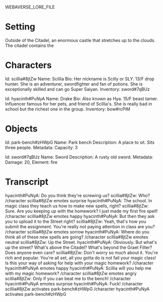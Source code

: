 WEBAVERSE_LORE_FILE

# Setting

Outside of the Citadel, an enormous castle that stretches up to the clouds.
The citadel contains the 

# Characters

Id: scillia#8jtZw
Name: Scillia
Bio: Her nickname is Scilly or SLY. 13/F drop hunter. She is an adventurer, swordfighter and fan of potions. She is exceptionally skilled and can go Super Saiyan.
Inventory: sword#7qBUz

Id: hyacinth#PuNyA
Name: Drake
Bio: Also known as Hya. 15/F beast tamer. Influencer famous for her pets, and friend of Scillia's. She is really bad in school but the richest one in the group.
Inventory: bow#rcPiM

# Objects

Id: park-bench#zHWpG
Name: Park bench
Description: A place to sit. Sits three people.
Metadata: Capacity: 3

Id: sword#7qBUz
Name: Sword
Description: A rusty old sword.
Metadata: Damage: 20, Element: fire

# Transcript

hyacinth#PuNyA: Do you think they're screwing us?
scillia#8jtZw: Who?
/character scillia#8jtZw emotes surprise
hyacinth#PuNyA: The school. In magic class they teach us how to make new spells, right?
scillia#8jtZw: Sure. Are you keeping up with the homework? I just made my first fire spell!
/character scillia#8jtZw emotes happy
hyacinth#PuNyA: But then they ask you to upload it to the Street right?
scillia#8jtZw: Yeah, that's how you submit the assignment. You're really not paying attention in class are you?
/character scillia#8jtZw emotes sorrow
hyacinth#PuNyA: Where do you think all of these new spells are going?
/character scillia#8jtZw emotes neutral
scillia#8jtZw: Up the Street.
hyacinth#PuNyA: Obviously. But what's up the street? What's above the Citadel? What's beyond the Graet Filter? Does anyone even care?
scillia#8jtZw: Don't worry so much about it. You're rich and popular. You're all set, all you gotta do is not fail your magic class! Is this your way of asking for help with your magic homework?
/character hyacinth#PuNyA emotes happy
hyacinth#PuNyA: Scillia will you help me with my magic homework?
/character scillia#8jtZw emotes angry
scillia#8jtZw: Only if you can beat me to the bench!
/character hyacinth#PuNyA emotes surprise
hyacinth#PuNyA: Fuck!
/character scillia#8jtZw activates park-bench#zHWpG
/character hyacinth#PuNyA activates park-bench#zHWpG